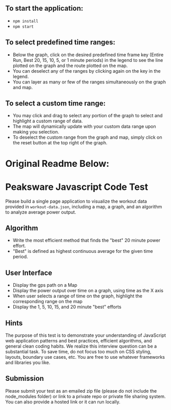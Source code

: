 ## To start the application:
- ```npm install```
- ```npm start```

## To select predefined time ranges:
- Below the graph, click on the desired predefined time frame key (Entire Run, Best 20, 15, 10, 5, or 1 minute periods) in the legend to see the line plotted on the graph and the route plotted on the map.  
- You can deselect any of the ranges by clicking again on the key in the legend.
- You can layer as many or few of the ranges simultaneously on the graph and map.

## To select a custom time range:
- You may click and drag to select any portion of the graph to select and highlight a custom range of data.
- The map will dynamically update with your custom data range upon making you selection.
- To deselect the custom range from the graph and map, simply click on the reset button at the top right of the graph.










# Original Readme Below:

# Peaksware Javascript Code Test

Please build a single page application to visualize the workout data provided in `workout-data.json`, including a map, a graph, and an algorithm to analyze average power output.

## Algorithm
- Write the most efficient method that finds the "best" 20 minute power effort.
- "Best" is defined as highest continuous average for the given time period.

## User Interface
- Display the gps path on a Map
- Display the power output over time on a graph, using time as the X axis
- When user selects a range of time on the graph, highlight the corresponding range on the map
- Display the 1, 5, 10, 15, and 20 minute "best" efforts

## Hints
The purpose of this test is to demonstrate your understanding of JavaScript web application patterns and best practices, efficient algorithms, and general clean coding habits. We realize this interview question can be a substantial task. To save time, do not focus too much on CSS styling, layouts, boundary use cases, etc. You are free to use whatever frameworks and libraries you like.

## Submission
Please submit your test as an emailed zip file (please do not include the node_modules folder) or link to a private repo or private file sharing system. You can also provide a hosted link or it can run locally.
